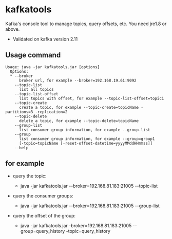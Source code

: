 # kafkatools

Kafka's console tool to manage topics, query offsets, etc.
You need jre1.8 or above.

 - Validated on kafka version 2.11

## Usage command
```
Usage: java -jar kafkatools.jar [options]
  Options:
  * --broker
      broker url, for example --broker=192.168.19.61:9092
    --topic-list
      list all topics
    --topic-list-offset
      list topics with offset, for example --topic-list-offset=topic1
    --topic-create
      create a topic, for example --topic-create=topicName -partitions=3 -replication=2 
    --topic-delete
      delete a topic, for example --topic-delete=topicName
    --group-list
      list consumer group information, for example --group-list
    --group
      list consumer group information, for example --group=group1 
      [-topic=topicName [-reset-offset-datetime=yyyyMMddHHmmss]] 
    --help
```

## for example

+ query the topic:
  + java -jar kafkatools.jar --broker=192.168.81.183:21005 --topic-list

+ query the consumer groups:
  + java -jar kafkatools.jar --broker=192.168.81.183:21005 --group-list

+ query the offset of the group:
  + java -jar kafkatools.jar -broker=192.168.81.183:21005 --group=query_history -topic=query_history
